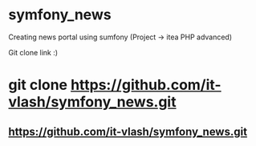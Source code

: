 # symfony_news
Creating news portal using sumfony (Project -> itea PHP advanced)

Git clone link :)
# git clone https://github.com/it-vlash/symfony_news.git


## https://github.com/it-vlash/symfony_news.git

